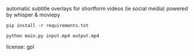 automatic subtitle overlays for shortform videos (ie social media) powered by whisper & moviepy

```
pip install -r requirements.txt
```

```
python main.py input.mp4 output.mp4
```

license: gpl